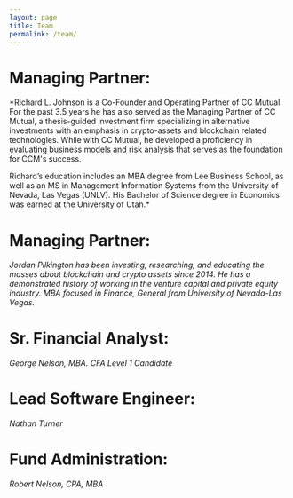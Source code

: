 ```yaml
---
layout: page
title: Team
permalink: /team/
---
```


# Managing Partner: 
*Richard L. Johnson is a Co-Founder and Operating Partner of CC Mutual.  For the past 3.5 years he has also served as the Managing Partner of CC Mutual, a thesis-guided investment firm specializing in alternative investments with an emphasis in crypto-assets and blockchain related technologies. While with CC Mutual, he developed a proficiency in evaluating business models and risk analysis that serves as the foundation for CCM's success.

Richard’s education includes an MBA degree from Lee Business School, as well as an MS in Management Information Systems from the University of Nevada, Las Vegas (UNLV). His Bachelor of Science degree in Economics was earned at the University of Utah.*

# Managing Partner: 
*Jordan Pilkington has been investing, researching, and educating the masses about blockchain and crypto assets since 2014. He has a demonstrated history of working in the venture capital and private equity industry. MBA focused in Finance, General from University of Nevada-Las Vegas.*

# Sr. Financial Analyst: 
*George Nelson, MBA. CFA Level 1 Candidate*

# Lead Software Engineer: 
*Nathan Turner*

# Fund Administration: 
*Robert Nelson, CPA, MBA*


